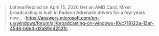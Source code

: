 >LothearReplied on April 15, 2020
>Get an AMD Card, Mixer broadcasting is built in Radeon Adrenalin drivers for a few years now...
-https://answers.microsoft.com/en-us/windows/forum/all/broadcasting-on-windows-10/c718123a-13af-4546-b6e4-d2a89d4253fc
